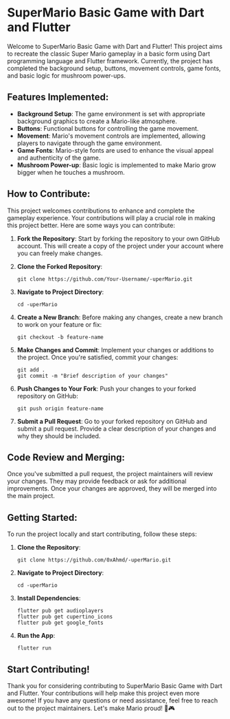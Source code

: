 # SuperMario Basic Game with Dart and Flutter

Welcome to SuperMario Basic Game with Dart and Flutter! This project aims to recreate the classic Super Mario gameplay in a basic form using Dart programming language and Flutter framework. Currently, the project has completed the background setup, buttons, movement controls, game fonts, and basic logic for mushroom power-ups.

## Features Implemented:

- **Background Setup**: The game environment is set with appropriate background graphics to create a Mario-like atmosphere.
- **Buttons**: Functional buttons for controlling the game movement.
- **Movement**: Mario's movement controls are implemented, allowing players to navigate through the game environment.
- **Game Fonts**: Mario-style fonts are used to enhance the visual appeal and authenticity of the game.
- **Mushroom Power-up**: Basic logic is implemented to make Mario grow bigger when he touches a mushroom.

## How to Contribute:

This project welcomes contributions to enhance and complete the gameplay experience. Your contributions will play a crucial role in making this project better. Here are some ways you can contribute:

1. **Fork the Repository**: Start by forking the repository to your own GitHub account. This will create a copy of the project under your account where you can freely make changes.

2. **Clone the Forked Repository**: 
   ```
   git clone https://github.com/Your-Username/-uperMario.git
   ```

3. **Navigate to Project Directory**:
   ```
   cd -uperMario
   ```

4. **Create a New Branch**:
   Before making any changes, create a new branch to work on your feature or fix:
   ```
   git checkout -b feature-name
   ```

5. **Make Changes and Commit**:
   Implement your changes or additions to the project. Once you're satisfied, commit your changes:
   ```
   git add .
   git commit -m "Brief description of your changes"
   ```

6. **Push Changes to Your Fork**:
   Push your changes to your forked repository on GitHub:
   ```
   git push origin feature-name
   ```

7. **Submit a Pull Request**:
   Go to your forked repository on GitHub and submit a pull request. Provide a clear description of your changes and why they should be included.

## Code Review and Merging:

Once you've submitted a pull request, the project maintainers will review your changes. They may provide feedback or ask for additional improvements. Once your changes are approved, they will be merged into the main project.

## Getting Started:

To run the project locally and start contributing, follow these steps:

1. **Clone the Repository**: 
   ```
   git clone https://github.com/0xAhmd/-uperMario.git
   ```

2. **Navigate to Project Directory**:
   ```
   cd -uperMario
   ```

3. **Install Dependencies**:
   ```
   flutter pub get audioplayers
   flutter pub get cupertino_icons
   flutter pub get google_fonts
   ```

4. **Run the App**:
   ```
   flutter run
   ```

## **Start Contributing!**

Thank you for considering contributing to SuperMario Basic Game with Dart and Flutter. Your contributions will help make this project even more awesome! If you have any questions or need assistance, feel free to reach out to the project maintainers. Let's make Mario proud! 🍄🎮
